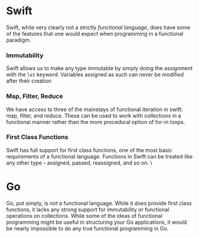 # Swift
Swift, while very clearly not a strictly _functional language_, does have some of the features that one would expect when programming in a functional paradigm.
### Immutability
Swift allows us to make any type immutable by simply doing the assignment with the `let` keyword. Variables assigned as such can never be modified after their creation
### Map, Filter, Reduce
We have access to three of the mainstays of functional iteration in swift: map, filter, and reduce. These can be used to work with collections in a functional manner rather than the more procedural option of for-in loops. 
### First Class Functions
Swift has full support for first class functions, one of the most basic requirements of a functional language. Functions in Swift can be treated like any other type - assigned, passed, reassigned, and so on. \

# Go
Go, put simply, is _not_ a functional language. While it does provide first class functions, it lacks any strong support for immutability or functional operations on collections. While some of the ideas of functional programming might be useful in structuring your Go applications, it would be nearly impossible to do any true functional programming in Go. 
